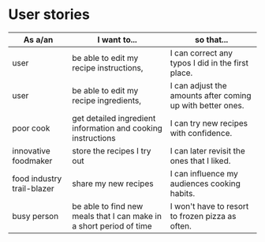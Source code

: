 # User stories
|As a/an | I want to... | so that...|
|--------|--------------|-----------|
| user | be able to edit my recipe instructions, |I can correct any typos I did in the first place.
| user | be able to edit my recipe ingredients, |I can adjust the amounts after coming up with better ones.
| poor cook | get detailed ingredient information and cooking instructions |I can try new recipes with confidence.
| innovative foodmaker | store the recipes I try out |I can later revisit the ones that I liked.
| food industry trail-blazer | share my new recipes |I can influence my audiences cooking habits.
| busy person | be able to find new meals that I can make in a short period of time |I won't have to resort to frozen pizza as often.
